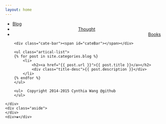 ```yaml
---
layout: home
---
```


<div class="index-content blog">
    <div class="section">
        <ul class="artical-cate">
            <li class="on"><a href="/"><span>Blog</span></a></li>
            <li style="text-align:center"><a href="/thought"><span>Thought</span></a></li>
            <li style="text-align:right"><a href="/other"><span>Books</span></a></li>
        </ul>

        <div class="cate-bar"><span id="cateBar"></span></div>

        <ul class="artical-list">
        {% for post in site.categories.blog %}
            <li>
                <h2><a href="{{ post.url }}">{{ post.title }}</a></h2>
                <div class="title-desc">{{ post.description }}</div>
            </li>
        {% endfor %}
        </ul>
        
        <ul>  Copyright 2014-2015 Cynthia Wang @github
        </ul>
        
    </div>
    <div class="aside">
    </div>
    <div>❀</div>
</div>

